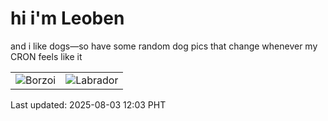# hi i'm Leoben

and i like dogs—so have some random dog pics that change whenever my CRON feels like it

|  |  |
|--------|----------|
| ![Borzoi](https://random-dog-vercel.vercel.app/api/random-borzoi?v=1754193801) | ![Labrador](https://random-dog-vercel.vercel.app/api/random-labrador?v=1754193801) |

Last updated: 2025-08-03 12:03 PHT
